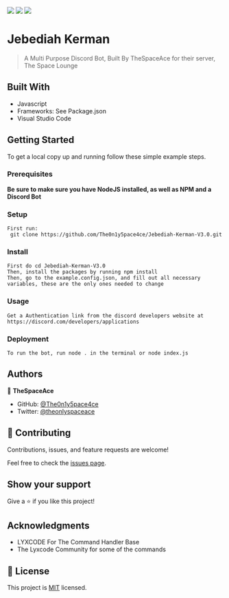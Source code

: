 <img src="https://img.shields.io/badge/MongoDB-4EA94B?style=for-the-badge&logo=mongodb&logoColor=white" /> <img src="https://img.shields.io/badge/JavaScript-323330?style=for-the-badge&logo=javascript&logoColor=F7DF1E" /> <img src="https://img.shields.io/badge/json-5E5C5C?style=for-the-badge&logo=json&logoColor=white" />

# Jebediah Kerman

> A Multi Purpose Discord Bot, Built By TheSpaceAce for their server, The Space Lounge


## Built With

- Javascript
- Frameworks:
    See Package.json
- Visual Studio Code




## Getting Started

To get a local copy up and running follow these simple example steps.

### Prerequisites
**Be sure to make sure you have NodeJS installed, as well as NPM and a Discord Bot**

### Setup
    First run:
     git clone https://github.com/The0n1y5pace4ce/Jebediah-Kerman-V3.0.git

### Install
    First do cd Jebediah-Kerman-V3.0
    Then, install the packages by running npm install
    Then, go to the example.config.json, and fill out all necessary variables, these are the only ones needed to change
### Usage
    Get a Authentication link from the discord developers website at https://discord.com/developers/applications

### Deployment
    To run the bot, run node . in the terminal or node index.js



## Authors

👤 **TheSpaceAce**

- GitHub: [@The0n1y5pace4ce](https://github.com/The0n1y5pace4ce)
- Twitter: [@theonlyspaceace](https://twitter.com/theonlyspaceace)


## 🤝 Contributing

Contributions, issues, and feature requests are welcome!

Feel free to check the [issues page](../../issues/).

## Show your support

Give a ⭐️ if you like this project!

## Acknowledgments

- LYXCODE For The Command Handler Base
- The Lyxcode Community for some of the commands

## 📝 License

This project is [MIT](./LICENSE.md) licensed.